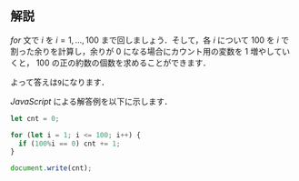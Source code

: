 ## 解説
$for$ 文で $i$ を $i=1, \ldots, 100$ まで回しましょう．そして，各 $i$ について $100$ を $i$ で割った余りを計算し，余りが $0$ になる場合にカウント用の変数を $1$ 増やしていくと， $100$ の正の約数の個数を求めることができます．

よって答えは```9```になります．

$JavaScript$ による解答例を以下に示します．
```js:count_divisors.js
let cnt = 0;

for (let i = 1; i <= 100; i++) {
  if (100%i == 0) cnt += 1;
}

document.write(cnt);
```
